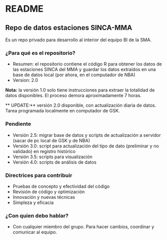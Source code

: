 # README #

## Repo de datos estaciones SINCA-MMA
Es un repo privado para desarrollo al interior del equipo BI de la SMA.

### ¿Para qué es el repositorio? ###

* Resumen: el repositorio contiene el código R para obtener los datos de las estaciones SINCA del MMA y guardar los datos extraídos en una base de datos local (por ahora, en el computador de NBA)
* Version: 2.0

**Nota:** la versión 1.0 solo tiene instrucciones para extraer la totalidad de datos disponibles. El proceso demora aproximadamente 7 horas.

** UPDATE:** versión 2.0 disponible, con actualización diaria de datos. Tarea programada localmente en computador de GSK.

### Pendiente ###

* Versión 2.5: migrar base de datos y scripts de actualización a servidor (sacar de pc local de GSK y de NBA)
* Versión 3.0: script para actualización del tipo de dato (preliminar y no validado) en registro histórico
* Versión 3.5: scripts para visualización
* Versión 4.0: scripts de análisis de datos

### Directrices para contribuir ###

* Pruebas de concepto y efectividad del código
* Revisión de código y optimización
* Innovación y nuevas técnicas
* Simpleza y eficacia

### ¿Con quien debo hablar? ###

* Con cualquier miembro del grupo. Para hacer cambios, coordinar y comunicar al equipo.
